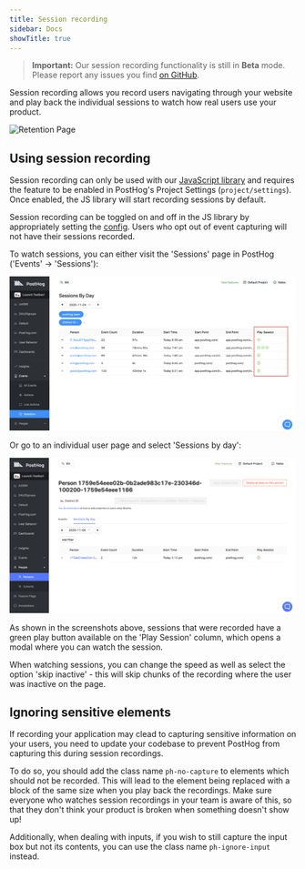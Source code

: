 ```yaml
---
title: Session recording
sidebar: Docs
showTitle: true
---
```


> **Important:** Our session recording functionality is still in **Beta** mode. Please report any issues you find [on GitHub](https://github.com/PostHog/posthog/issues). 

Session recording allows you record users navigating through your website and play back the individual sessions to watch how real users use your product. 


![Retention Page](../../images/features/session-recording/session-recording.gif)


## Using session recording

Session recording can only be used with our [JavaScript library](/docs/integrate/client/js) and requires the feature to be enabled in PostHog's Project Settings (`project/settings`). Once enabled, the JS library will start recording sessions by default.  

Session recording can be toggled on and off in the JS library by appropriately setting the [config](/docs/integrate/client/js/#config). Users who opt out of event capturing will not have their sessions recorded.

To watch sessions, you can either visit the 'Sessions' page in PostHog ('Events' -> 'Sessions'):

![Session Recording Page Screenshot](../../images/blog/array/session-recording.png)

Or go to an individual user page and select 'Sessions by day':

![Retention Page](../../images/features/session-recording/person-page.png)

As shown in the screenshots above, sessions that were recorded have a green play button available on the 'Play Session' column, which opens a modal where you can watch the session.


When watching sessions, you can change the speed as well as select the option 'skip inactive' - this will skip chunks of the recording where the user was inactive on the page. 

## Ignoring sensitive elements

If recording your application may clead to capturing sensitive information on your users, you need to update your codebase to prevent PostHog from capturing this during session recordings.

To do so, you should add the class name `ph-no-capture` to elements which should not be recorded. This will lead to the element being replaced with a block of the same size when you play back the recordings. Make sure everyone who watches session recordings in your team is aware of this, so that they don't think your product is broken when something doesn't show up!

Additionally, when dealing with inputs, if you wish to still capture the input box but not its contents, you can use the class name `ph-ignore-input` instead.


